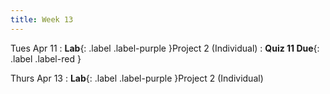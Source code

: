 ```yaml
---
title: Week 13
---
```


Tues Apr 11
: **Lab**{: .label .label-purple }Project 2 (Individual)
: **Quiz 11 Due**{: .label .label-red }

Thurs Apr 13
: **Lab**{: .label .label-purple }Project 2 (Individual)